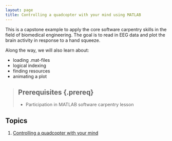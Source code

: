 ```yaml
---
layout: page
title: Controlling a quadcopter with your mind using MATLAB
---
```


This is a capstone example to apply the core software carpentry skills in the field of biomedical engineering. 
The goal is to read in EEG data and plot the brain activity in response to a hand squeeze. 

Along the way, we will also learn about:

* loading .mat-files 
* logical indexing
* finding resources
* animating a plot


> ## Prerequisites {.prereq}
>
> * Participation in MATLAB software carpentry lesson

## Topics

1.  [Controlling a quadcopter with your mind](capstone-biomedical-engineering.html)